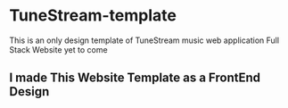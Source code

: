 # TuneStream-template
This is an only design template of TuneStream music web application Full Stack Website yet to come

## I made This Website Template as a FrontEnd Design 
